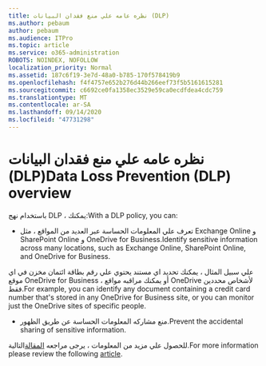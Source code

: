 ```yaml
---
title: نظره عامه علي منع فقدان البيانات (DLP)
ms.author: pebaum
author: pebaum
ms.audience: ITPro
ms.topic: article
ms.service: o365-administration
ROBOTS: NOINDEX, NOFOLLOW
localization_priority: Normal
ms.assetid: 187c6f19-3e7d-48a0-b785-170f578419b9
ms.openlocfilehash: f4f4757e652b276d44b266eef73f5b5161615281
ms.sourcegitcommit: c6692ce0fa1358ec3529e59ca0ecdfdea4cdc759
ms.translationtype: MT
ms.contentlocale: ar-SA
ms.lasthandoff: 09/14/2020
ms.locfileid: "47731298"
---
```

# <a name="data-loss-prevention-dlp-overview"></a><span data-ttu-id="49915-102">نظره عامه علي منع فقدان البيانات (DLP)</span><span class="sxs-lookup"><span data-stu-id="49915-102">Data Loss Prevention (DLP) overview</span></span>

<span data-ttu-id="49915-103">باستخدام نهج DLP ، يمكنك:</span><span class="sxs-lookup"><span data-stu-id="49915-103">With a DLP policy, you can:</span></span>

- <span data-ttu-id="49915-104">تعرف علي المعلومات الحساسة عبر العديد من المواقع ، مثل Exchange Online و SharePoint Online و OneDrive for Business.</span><span class="sxs-lookup"><span data-stu-id="49915-104">Identify sensitive information across many locations, such as Exchange Online, SharePoint Online, and OneDrive for Business.</span></span>


<span data-ttu-id="49915-105">علي سبيل المثال ، يمكنك تحديد اي مستند يحتوي علي رقم بطاقة ائتمان مخزن في اي موقع OneDrive for Business ، أو يمكنك مراقبه مواقع OneDrive لأشخاص محددين فقط.</span><span class="sxs-lookup"><span data-stu-id="49915-105">For example, you can identify any document containing a credit card number that's stored in any OneDrive for Business site, or you can monitor just the OneDrive sites of specific people.</span></span>

- <span data-ttu-id="49915-106">منع مشاركه المعلومات الحساسة عن طريق الظهور.</span><span class="sxs-lookup"><span data-stu-id="49915-106">Prevent the accidental sharing of sensitive information.</span></span>


<span data-ttu-id="49915-107">للحصول علي مزيد من المعلومات ، يرجى مراجعه [المقالة](https://docs.microsoft.com/microsoft-365/compliance/data-loss-prevention-policies)التالية.</span><span class="sxs-lookup"><span data-stu-id="49915-107">For more information please review the following [article](https://docs.microsoft.com/microsoft-365/compliance/data-loss-prevention-policies).</span></span>

